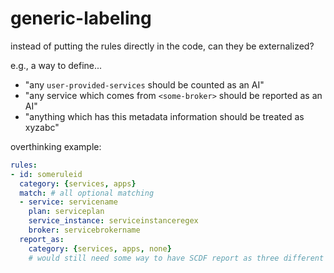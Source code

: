 # generic-labeling

instead of putting the rules directly in the code, can they be externalized?

e.g., a way to define...

- "any `user-provided-services` should be counted as an AI"
- "any service which comes from `<some-broker>` should be reported as an AI"
- "anything which has this metadata information should be treated as xyzabc"

overthinking example:

```yml
rules:
- id: someruleid
  category: {services, apps}
  match: # all optional matching
  - service: servicename
    plan: serviceplan
    service_instance: serviceinstanceregex
    broker: servicebrokername
  report_as:
    category: {services, apps, none}
    # would still need some way to have SCDF report as three different apps
```
